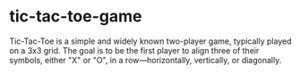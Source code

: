 # tic-tac-toe-game
 Tic-Tac-Toe is a simple and widely known two-player game, typically played on a 3x3 grid. The goal is to be the first player to align three of their symbols, either "X" or "O", in a row—horizontally, vertically, or diagonally.
